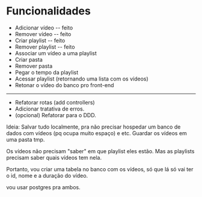 # Funcionalidades
- Adicionar vídeo -- feito
- Remover vídeo -- feito
- Criar playlist -- feito
- Remover playlist -- feito
- Associar um vídeo a uma playlist
- Criar pasta
- Remover pasta
- Pegar o tempo da playlist
- Acessar playlist (retornando uma lista com os vídeos)
- Retonar o vídeo do banco pro front-end

----------------------
- Refatorar rotas (add controllers)
- Adicionar tratativa de erros.
- (opcional) Refatorar para o DDD.

Ideia:
Salvar tudo localmente, pra não precisar hospedar um banco de dados com vídeos (pq ocupa muito espaço) e etc.
Guardar os vídeos em uma pasta tmp.

Os vídeos não precisam "saber" em que playlist eles estão. Mas as playlists precisam
saber quais vídeos tem nela.

Portanto, vou criar uma tabela no banco com os vídeos, só que lá só vai ter o id, nome
e a duração do vídeo.

vou usar postgres pra ambos.
